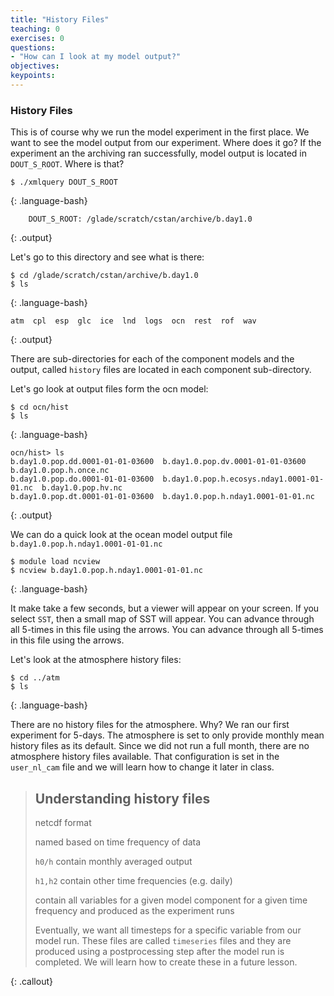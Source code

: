 ```yaml
---
title: "History Files"
teaching: 0
exercises: 0 
questions:
- "How can I look at my model output?"
objectives:
keypoints:
---
```


### History Files
This is of course why we run the model experiment in the first place.  We want to see the model output from our experiment. Where does it go? If the experiment an the archiving ran successfully, model output is located in `DOUT_S_ROOT`. Where is that?

~~~
$ ./xmlquery DOUT_S_ROOT 
~~~
{: .language-bash}

~~~
	DOUT_S_ROOT: /glade/scratch/cstan/archive/b.day1.0
~~~
{: .output}

Let's go to this directory and see what is there:

~~~
$ cd /glade/scratch/cstan/archive/b.day1.0
$ ls
~~~
{: .language-bash}

~~~
atm  cpl  esp  glc  ice  lnd  logs  ocn  rest  rof  wav
~~~
{: .output}

There are sub-directories for each of the component models and the output, called `history` files are located in each component sub-directory.

Let's go look at output files form the ocn model:

~~~
$ cd ocn/hist
$ ls
~~~
{: .language-bash}

~~~
ocn/hist> ls
b.day1.0.pop.dd.0001-01-01-03600  b.day1.0.pop.dv.0001-01-01-03600           b.day1.0.pop.h.once.nc
b.day1.0.pop.do.0001-01-01-03600  b.day1.0.pop.h.ecosys.nday1.0001-01-01.nc  b.day1.0.pop.hv.nc
b.day1.0.pop.dt.0001-01-01-03600  b.day1.0.pop.h.nday1.0001-01-01.nc
~~~
{: .output}

We can do a quick look at the ocean model output file `b.day1.0.pop.h.nday1.0001-01-01.nc` 
~~~
$ module load ncview
$ ncview b.day1.0.pop.h.nday1.0001-01-01.nc
~~~
{: .language-bash}

It make take a few seconds, but a viewer will appear on your screen.  If you select `SST`, then a small map of SST will appear. You can advance through all 5-times in this file using the arrows. You can advance through all 5-times in this file using the arrows.

Let's look at the atmosphere history files:
~~~
$ cd ../atm
$ ls 
~~~
{: .language-bash}

There are no history files for the atmosphere.  Why?  We ran our first experiment for 5-days.  The atmosphere is set to only provide monthly mean history files as its default.  Since we did not run a full month, there are no atmosphere history files available. That configuration is set in the `user_nl_cam` file and we will learn how to change it later in class.

> ## Understanding history files
> 
> netcdf format
>
> named based on time frequency of data
>
> `h0/h` contain monthly averaged output
>
> `h1,h2` contain other time frequencies (e.g. daily)
>
> contain all variables for a given model component for a given time frequency and produced as the experiment runs
>
> Eventually, we want all timesteps for a specific variable from our model run.  These files are called `timeseries` files and they are 
> produced using a postprocessing step after the model run is completed. We will learn how to create these in a future lesson.
>
{: .callout}
